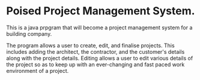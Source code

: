 # Poised Project Management System.

This is a java prpgram that will become a project management system for a building company. 

The program allows a user to create, edit, and finalise projects. This includes adding the architect, the contractor, and 
the customer's details along with the project details. Editing allows a user to edit various details of the project 
so as to keep up with an ever-changing and fast paced work environment of a project.
